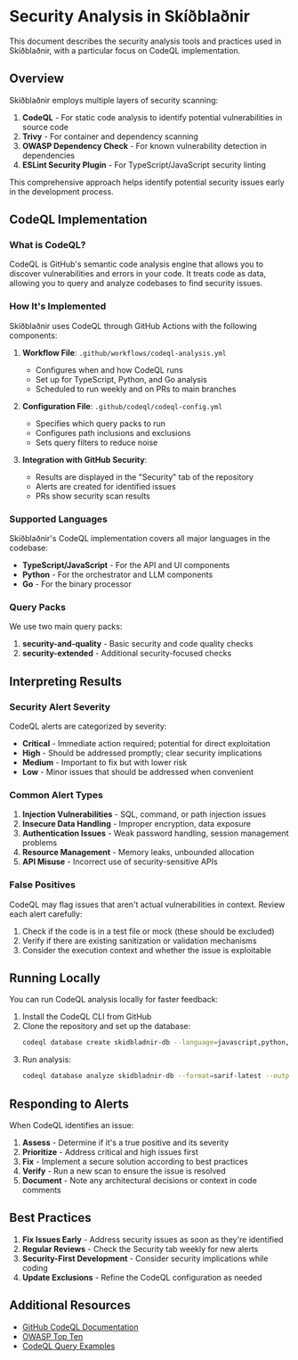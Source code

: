 # Security Analysis in Skíðblaðnir

This document describes the security analysis tools and practices used in Skíðblaðnir, with a particular focus on CodeQL implementation.

## Overview

Skíðblaðnir employs multiple layers of security scanning:

1. **CodeQL** - For static code analysis to identify potential vulnerabilities in source code
2. **Trivy** - For container and dependency scanning
3. **OWASP Dependency Check** - For known vulnerability detection in dependencies
4. **ESLint Security Plugin** - For TypeScript/JavaScript security linting

This comprehensive approach helps identify potential security issues early in the development process.

## CodeQL Implementation

### What is CodeQL?

CodeQL is GitHub's semantic code analysis engine that allows you to discover vulnerabilities and errors in your code. It treats code as data, allowing you to query and analyze codebases to find security issues.

### How It's Implemented

Skíðblaðnir uses CodeQL through GitHub Actions with the following components:

1. **Workflow File**: `.github/workflows/codeql-analysis.yml`
   - Configures when and how CodeQL runs
   - Set up for TypeScript, Python, and Go analysis
   - Scheduled to run weekly and on PRs to main branches

2. **Configuration File**: `.github/codeql/codeql-config.yml`
   - Specifies which query packs to run
   - Configures path inclusions and exclusions
   - Sets query filters to reduce noise

3. **Integration with GitHub Security**:
   - Results are displayed in the "Security" tab of the repository
   - Alerts are created for identified issues
   - PRs show security scan results

### Supported Languages

Skíðblaðnir's CodeQL implementation covers all major languages in the codebase:

- **TypeScript/JavaScript** - For the API and UI components
- **Python** - For the orchestrator and LLM components
- **Go** - For the binary processor

### Query Packs

We use two main query packs:

1. **security-and-quality** - Basic security and code quality checks
2. **security-extended** - Additional security-focused checks

## Interpreting Results

### Security Alert Severity

CodeQL alerts are categorized by severity:

- **Critical** - Immediate action required; potential for direct exploitation
- **High** - Should be addressed promptly; clear security implications
- **Medium** - Important to fix but with lower risk
- **Low** - Minor issues that should be addressed when convenient

### Common Alert Types

1. **Injection Vulnerabilities** - SQL, command, or path injection issues
2. **Insecure Data Handling** - Improper encryption, data exposure
3. **Authentication Issues** - Weak password handling, session management problems
4. **Resource Management** - Memory leaks, unbounded allocation
5. **API Misuse** - Incorrect use of security-sensitive APIs

### False Positives

CodeQL may flag issues that aren't actual vulnerabilities in context. Review each alert carefully:

1. Check if the code is in a test file or mock (these should be excluded)
2. Verify if there are existing sanitization or validation mechanisms
3. Consider the execution context and whether the issue is exploitable

## Running Locally

You can run CodeQL analysis locally for faster feedback:

1. Install the CodeQL CLI from GitHub
2. Clone the repository and set up the database:
   ```bash
   codeql database create skidbladnir-db --language=javascript,python,go
   ```
3. Run analysis:
   ```bash
   codeql database analyze skidbladnir-db --format=sarif-latest --output=results.sarif
   ```

## Responding to Alerts

When CodeQL identifies an issue:

1. **Assess** - Determine if it's a true positive and its severity
2. **Prioritize** - Address critical and high issues first
3. **Fix** - Implement a secure solution according to best practices
4. **Verify** - Run a new scan to ensure the issue is resolved
5. **Document** - Note any architectural decisions or context in code comments

## Best Practices

1. **Fix Issues Early** - Address security issues as soon as they're identified
2. **Regular Reviews** - Check the Security tab weekly for new alerts
3. **Security-First Development** - Consider security implications while coding
4. **Update Exclusions** - Refine the CodeQL configuration as needed

## Additional Resources

- [GitHub CodeQL Documentation](https://codeql.github.com/docs/)
- [OWASP Top Ten](https://owasp.org/www-project-top-ten/)
- [CodeQL Query Examples](https://github.com/github/codeql/tree/main/javascript/ql/src/Security)